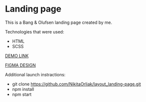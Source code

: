# Landing page

This is a Bang & Olufsen landing page created by me.

Technologies that were used:
- HTML
- SCSS

[DEMO LINK](https://NikitaOrliak.github.io/layout_landing/)

[FIGMA DESIGN](https://www.figma.com/file/DtkQmQ797hk0nI4KfMi2Uq/BOSE-New-Version?type=design&node-id=6817-212&t=Y2cu0Y1RzA8xX6Hm-0)

Additional launch instractions:
- git clone https://github.com/NikitaOrliak/layout_landing-page.git
- npm install
- npm start

